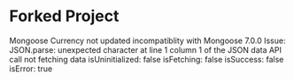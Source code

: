 # Forked Project
Mongoose Currency not updated incompatiblity with Mongoose 7.0.0
Issue: JSON.parse: unexpected character at line 1 column 1 of the JSON data
       API call not fetching data
       isUninitialized: false
       isFetching: false
       isSuccess: false
       isError: true
